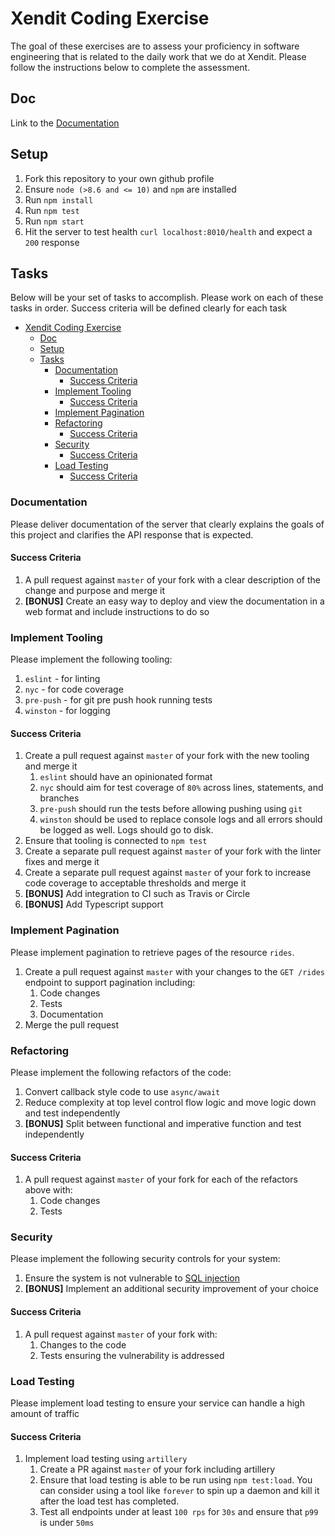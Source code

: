 # Xendit Coding Exercise

The goal of these exercises are to assess your proficiency in software engineering that is related to the daily work that we do at Xendit. Please follow the instructions below to complete the assessment.

## Doc

Link to the [Documentation](Doc.md)

## Setup

1. Fork this repository to your own github profile
2. Ensure `node (>8.6 and <= 10)` and `npm` are installed
3. Run `npm install`
4. Run `npm test`
5. Run `npm start`
6. Hit the server to test health `curl localhost:8010/health` and expect a `200` response 

## Tasks

Below will be your set of tasks to accomplish. Please work on each of these tasks in order. Success criteria will be defined clearly for each task

- [Xendit Coding Exercise](#xendit-coding-exercise)
  - [Doc](#doc)
  - [Setup](#setup)
  - [Tasks](#tasks)
    - [Documentation](#documentation)
      - [Success Criteria](#success-criteria)
    - [Implement Tooling](#implement-tooling)
      - [Success Criteria](#success-criteria-1)
    - [Implement Pagination](#implement-pagination)
    - [Refactoring](#refactoring)
      - [Success Criteria](#success-criteria-2)
    - [Security](#security)
      - [Success Criteria](#success-criteria-3)
    - [Load Testing](#load-testing)
      - [Success Criteria](#success-criteria-4)

### Documentation

Please deliver documentation of the server that clearly explains the goals of this project and clarifies the API response that is expected.

#### Success Criteria

1. A pull request against `master` of your fork with a clear description of the change and purpose and merge it
3. **[BONUS]** Create an easy way to deploy and view the documentation in a web format and include instructions to do so

### Implement Tooling

Please implement the following tooling:

1. `eslint` - for linting
2. `nyc` - for code coverage
3. `pre-push` - for git pre push hook running tests
4. `winston` - for logging

#### Success Criteria

1. Create a pull request against `master` of your fork with the new tooling and merge it
    1. `eslint` should have an opinionated format
    2. `nyc` should aim for test coverage of `80%` across lines, statements, and branches
    3. `pre-push` should run the tests before allowing pushing using `git`
    4. `winston` should be used to replace console logs and all errors should be logged as well. Logs should go to disk.
2. Ensure that tooling is connected to `npm test`
3. Create a separate pull request against `master` of your fork with the linter fixes and merge it
4. Create a separate pull request against `master` of your fork to increase code coverage to acceptable thresholds and merge it
5. **[BONUS]** Add integration to CI such as Travis or Circle
6. **[BONUS]** Add Typescript support

### Implement Pagination

Please implement pagination to retrieve pages of the resource `rides`.

1. Create a pull request against `master` with your changes to the `GET /rides` endpoint to support pagination including:
    1. Code changes
    2. Tests
    3. Documentation
2. Merge the pull request

### Refactoring

Please implement the following refactors of the code:

1. Convert callback style code to use `async/await`
2. Reduce complexity at top level control flow logic and move logic down and test independently
3. **[BONUS]** Split between functional and imperative function and test independently

#### Success Criteria

1. A pull request against `master` of your fork for each of the refactors above with:
    1. Code changes
    2. Tests

### Security

Please implement the following security controls for your system:

1. Ensure the system is not vulnerable to [SQL injection](https://www.owasp.org/index.php/SQL_Injection)
2. **[BONUS]** Implement an additional security improvement of your choice

#### Success Criteria

1. A pull request against `master` of your fork with:
    1. Changes to the code
    2. Tests ensuring the vulnerability is addressed

### Load Testing

Please implement load testing to ensure your service can handle a high amount of traffic

#### Success Criteria

1. Implement load testing using `artillery`
    1. Create a PR against `master` of your fork including artillery
    2. Ensure that load testing is able to be run using `npm test:load`. You can consider using a tool like `forever` to spin up a daemon and kill it after the load test has completed.
    3. Test all endpoints under at least `100 rps` for `30s` and ensure that `p99` is under `50ms`
